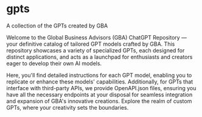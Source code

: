 # gpts
A collection of the GPTs created by GBA

Welcome to the Global Business Advisors (GBA) ChatGPT Repository — your definitive catalog of tailored GPT models crafted by GBA. This repository showcases a variety of specialized GPTs, each designed for distinct applications, and acts as a launchpad for enthusiasts and creators eager to develop their own AI models.

Here, you'll find detailed instructions for each GPT model, enabling you to replicate or enhance these models' capabilities. Additionally, for GPTs that interface with third-party APIs, we provide OpenAPI.json files, ensuring you have all the necessary endpoints at your disposal for seamless integration and expansion of GBA's innovative creations. Explore the realm of custom GPTs, where your creativity sets the boundaries.
